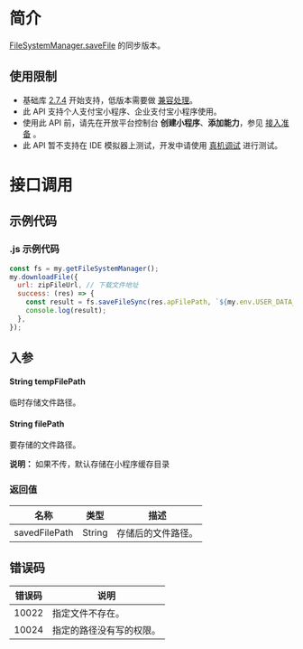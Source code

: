 
# 简介
[FileSystemManager.saveFile](https://opendocs.alipay.com/mini/api/022b6n) 的同步版本。

## 使用限制

- 基础库 [2.7.4](https://opendocs.alipay.com/mini/framework/lib-upgrade-v2) 开始支持，低版本需要做 [兼容处理](https://docs.alipay.com/mini/framework/compatibility)。
- 此 API 支持个人支付宝小程序、企业支付宝小程序使用。
- 使用此 API 前，请先在开放平台控制台 **创建小程序**、**添加能力**，参见 [接入准备](https://opendocs.alipay.com/mini/02pk4y) 。
- 此 API 暂不支持在 IDE 模拟器上测试，开发中请使用 [真机调试](https://opendocs.alipay.com/mini/ide/remote-debug) 进行测试。

# 接口调用

## 示例代码

### .js 示例代码
```javascript
const fs = my.getFileSystemManager();
my.downloadFile({
  url: zipFileUrl, // 下载文件地址
  success: (res) => {
    const result = fs.saveFileSync(res.apFilePath, `${my.env.USER_DATA_PATH}/example`);
    console.log(result);
  },
});
```

## 入参

#### String tempFilePath
临时存储文件路径。

#### String filePath
要存储的文件路径。

**说明：** 如果不传，默认存储在小程序缓存目录

### 返回值
| **名称** | **类型** | **描述** |
| --- | --- | --- |
| savedFilePath | String | 存储后的文件路径。 |


## 错误码
| **错误码** | **说明** |
| --- | --- |
| 10022 | 指定文件不存在。 |
| 10024 | 指定的路径没有写的权限。 |

